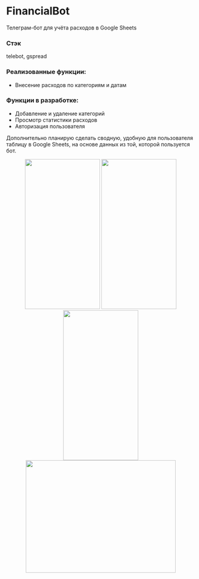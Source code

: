 ﻿# FinancialBot
Телеграм-бот для учёта расходов в Google Sheets
### Стэк
telebot, gspread
### Реализованные функции:
- Внесение расходов по категориям и датам
### Функции в разработке:
- Добавление и удаление категорий
- Просмотр статистики расходов 
- Авторизация пользователя
  
Дополнительно планирую сделать сводную, удобную для пользователя таблицу в Google Sheets, на основе данных из той, которой пользуется бот.
<div align="center"">
<img src="https://sun9-6.userapi.com/impg/M9XRC46wD7rEUN_5qmzkQsTxIaL4RljphUjHKQ/MGQyJFHOh6k.jpg?size=671x1280&quality=95&sign=986a417ac6c9616004a8bbec384adbe1&type=album" width="200" height="400">
  <img src="https://sun9-77.userapi.com/impg/iJ2fwmGFqUys4duJDGKxEzNoRi5-X6_ZlQBxRg/uMXTit7eCKE.jpg?size=676x1280&quality=95&sign=88abc10d377d0b81dfeab029e19ca895&type=album" width="200" height="400">
  <img src="https://sun9-52.userapi.com/impg/oSgv-I8WBIWA-HZECABzuGy2AhsbIkxq6iK8QA/9L3Ef-Q2oC0.jpg?size=670x1280&quality=95&sign=279a173dee08ff3c48671af5c2dfe76e&type=album" width="200" height="400">
   <img src="https://sun9-50.userapi.com/impg/tY6Ya3SdZdXYg72V-Dl_bpjBGHoP_3UWcdjiNA/zASdXEHT7Gc.jpg?size=795x719&quality=95&sign=dd413a0653acc8c75d9c3a144252b579&type=album" width="400" height="300">
</div>
